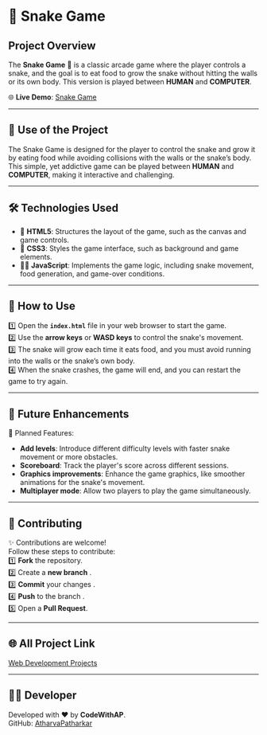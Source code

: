 # 🐍 Snake Game

## Project Overview

The **Snake Game** 🐍 is a classic arcade game where the player controls a snake, and the goal is to eat food to grow the snake without hitting the walls or its own body. This version is played between **HUMAN** and **COMPUTER**.

🌐 **Live Demo**: [Snake Game](https://atharvapatharkar.github.io/web-development-projects/Snake%20Game/index.html)  

---

## 🌟 Use of the Project

The Snake Game is designed for the player to control the snake and grow it by eating food while avoiding collisions with the walls or the snake’s body. This simple, yet addictive game can be played between **HUMAN** and **COMPUTER**, making it interactive and challenging.

---

## 🛠️ Technologies Used

- 📄 **HTML5**: Structures the layout of the game, such as the canvas and game controls.
- 🎨 **CSS3**: Styles the game interface, such as background and game elements.
- 🧑‍💻 **JavaScript**: Implements the game logic, including snake movement, food generation, and game-over conditions.

--- 

## 🚀 How to Use

1️⃣ Open the **`index.html`** file in your web browser to start the game.  
2️⃣ Use the **arrow keys** or **WASD keys** to control the snake's movement.  
3️⃣ The snake will grow each time it eats food, and you must avoid running into the walls or the snake’s own body.  
4️⃣ When the snake crashes, the game will end, and you can restart the game to try again.

---

## 🔮 Future Enhancements

📌 Planned Features:  
- **Add levels**: Introduce different difficulty levels with faster snake movement or more obstacles.  
- **Scoreboard**: Track the player's score across different sessions.  
- **Graphics improvements**: Enhance the game graphics, like smoother animations for the snake's movement.  
- **Multiplayer mode**: Allow two players to play the game simultaneously.

---

## 🤝 Contributing

✨ Contributions are welcome!  
Follow these steps to contribute:  
1️⃣ **Fork** the repository.  
2️⃣ Create a **new branch** .  
3️⃣ **Commit** your changes .  
4️⃣ **Push** to the branch .  
5️⃣ Open a **Pull Request**.

---

## 🌐 All Project Link

[Web Development Projects](https://atharvapatharkar.github.io/web-development-projects/)

---

## 🧑‍💻 Developer

Developed with ❤️ by **CodeWithAP**.  
GitHub: [AtharvaPatharkar](https://github.com/AtharvaPatharkar)
